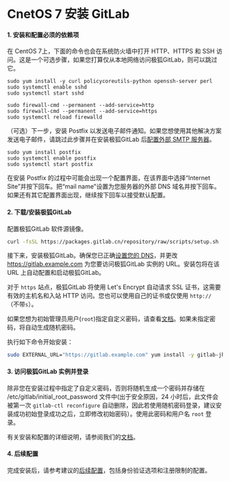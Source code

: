 # CnetOS 7 安装 GitLab

#### 1. 安装和配置必须的依赖项

在 CentOS 7上，下面的命令也会在系统防火墙中打开 HTTP、HTTPS 和 SSH 访问。这是一个可选步骤，如果您打算仅从本地网络访问极狐GitLab，则可以跳过它。

```shell
sudo yum install -y curl policycoreutils-python openssh-server perl
sudo systemctl enable sshd
sudo systemctl start sshd

sudo firewall-cmd --permanent --add-service=http
sudo firewall-cmd --permanent --add-service=https
sudo systemctl reload firewalld
```

（可选）下一步，安装 Postfix 以发送电子邮件通知。如果您想使用其他解决方案发送电子邮件，请跳过此步骤并在安装极狐GitLab 后[配置外部 SMTP 服务器](https://docs.gitlab.cn/omnibus/settings/smtp.html)。

```shell
sudo yum install postfix
sudo systemctl enable postfix
sudo systemctl start postfix
```

在安装 Postfix 的过程中可能会出现一个配置界面，在该界面中选择“Internet Site”并按下回车。把“mail name”设置为您服务器的外部 DNS 域名并按下回车。如果还有其它配置界面出现，继续按下回车以接受默认配置。

#### 2. 下载/安装极狐GitLab

配置极狐GitLab 软件源镜像。

```bash
curl -fsSL https://packages.gitlab.cn/repository/raw/scripts/setup.sh | /bin/bash
```

接下来，安装极狐GitLab。确保您已正确[设置您的 DNS](https://docs.gitlab.cn/omnibus/settings/dns.html)，并更改 https://gitlab.example.com 为您要访问极狐GitLab 实例的 URL。安装包将在该 URL 上自动配置和启动极狐GitLab。

对于 `https` 站点，极狐GitLab 将使用 Let's Encrypt 自动请求 SSL 证书，这需要有效的主机名和入站 HTTP 访问。您也可以使用自己的证书或仅使用 `http://`（不带`s`）。

如果您想为初始管理员用户(`root`)指定自定义密码，请查看[文档](https://docs.gitlab.cn/omnibus/installation/index.html#设置初始密码)。如果未指定密码，将自动生成随机密码。

执行如下命令开始安装：

```bash
sudo EXTERNAL_URL="https://gitlab.example.com" yum install -y gitlab-jh
```

#### 3. 访问极狐GitLab 实例并登录

除非您在安装过程中指定了自定义密码，否则将随机生成一个密码并存储在 /etc/gitlab/initial_root_password 文件中(出于安全原因，24 小时后，此文件会被第一次 `gitlab-ctl reconfigure` 自动删除，因此若使用随机密码登录，建议安装成功初始登录成功之后，立即修改初始密码）。使用此密码和用户名 `root` 登录。

有关安装和配置的详细说明，请参阅我们的[文档](https://docs.gitlab.cn/omnibus/installation/)。

#### 4. 后续配置

完成安装后，请参考建议的[后续配置](https://docs.gitlab.cn/jh/install/next_steps.html)，包括身份验证选项和注册限制的配置。
